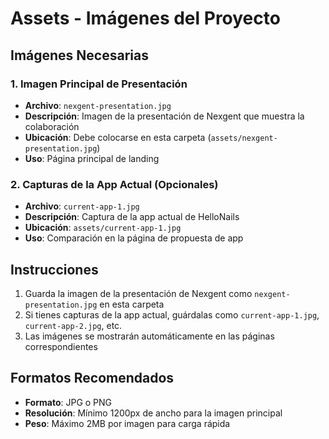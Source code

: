 # Assets - Imágenes del Proyecto

## Imágenes Necesarias

### 1. Imagen Principal de Presentación
- **Archivo**: `nexgent-presentation.jpg`
- **Descripción**: Imagen de la presentación de Nexgent que muestra la colaboración
- **Ubicación**: Debe colocarse en esta carpeta (`assets/nexgent-presentation.jpg`)
- **Uso**: Página principal de landing

### 2. Capturas de la App Actual (Opcionales)
- **Archivo**: `current-app-1.jpg`
- **Descripción**: Captura de la app actual de HelloNails
- **Ubicación**: `assets/current-app-1.jpg`
- **Uso**: Comparación en la página de propuesta de app

## Instrucciones

1. Guarda la imagen de la presentación de Nexgent como `nexgent-presentation.jpg` en esta carpeta
2. Si tienes capturas de la app actual, guárdalas como `current-app-1.jpg`, `current-app-2.jpg`, etc.
3. Las imágenes se mostrarán automáticamente en las páginas correspondientes

## Formatos Recomendados

- **Formato**: JPG o PNG
- **Resolución**: Mínimo 1200px de ancho para la imagen principal
- **Peso**: Máximo 2MB por imagen para carga rápida 